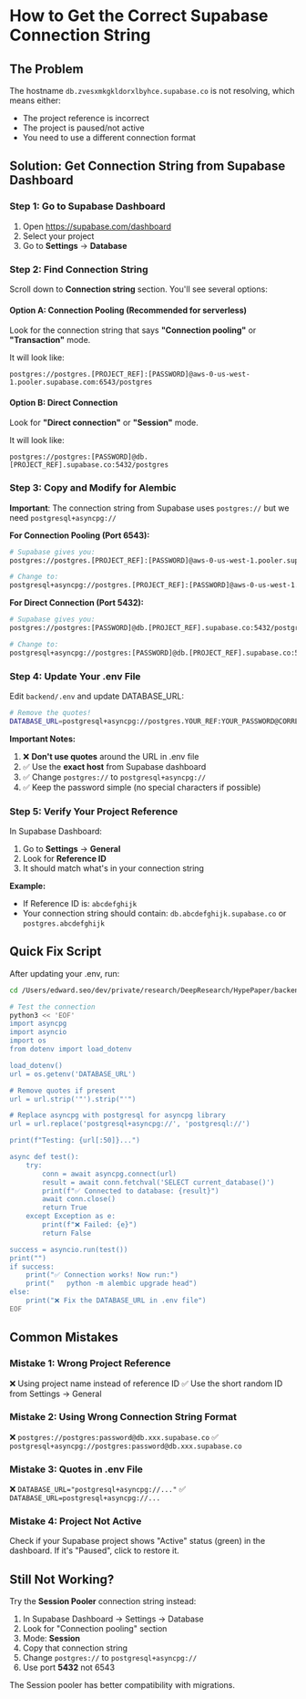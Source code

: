# How to Get the Correct Supabase Connection String

## The Problem

The hostname `db.zvesxmkgkldorxlbyhce.supabase.co` is not resolving, which means either:
- The project reference is incorrect
- The project is paused/not active
- You need to use a different connection format

## Solution: Get Connection String from Supabase Dashboard

### Step 1: Go to Supabase Dashboard

1. Open https://supabase.com/dashboard
2. Select your project
3. Go to **Settings** → **Database**

### Step 2: Find Connection String

Scroll down to **Connection string** section. You'll see several options:

#### Option A: Connection Pooling (Recommended for serverless)
Look for the connection string that says **"Connection pooling"** or **"Transaction"** mode.

It will look like:
```
postgres://postgres.[PROJECT_REF]:[PASSWORD]@aws-0-us-west-1.pooler.supabase.com:6543/postgres
```

#### Option B: Direct Connection
Look for **"Direct connection"** or **"Session"** mode.

It will look like:
```
postgres://postgres:[PASSWORD]@db.[PROJECT_REF].supabase.co:5432/postgres
```

### Step 3: Copy and Modify for Alembic

**Important**: The connection string from Supabase uses `postgres://` but we need `postgresql+asyncpg://`

**For Connection Pooling (Port 6543):**
```bash
# Supabase gives you:
postgres://postgres.[PROJECT_REF]:[PASSWORD]@aws-0-us-west-1.pooler.supabase.com:6543/postgres

# Change to:
postgresql+asyncpg://postgres.[PROJECT_REF]:[PASSWORD]@aws-0-us-west-1.pooler.supabase.com:6543/postgres?prepared_statement_cache_size=0
```

**For Direct Connection (Port 5432):**
```bash
# Supabase gives you:
postgres://postgres:[PASSWORD]@db.[PROJECT_REF].supabase.co:5432/postgres

# Change to:
postgresql+asyncpg://postgres:[PASSWORD]@db.[PROJECT_REF].supabase.co:5432/postgres
```

### Step 4: Update Your .env File

Edit `backend/.env` and update DATABASE_URL:

```bash
# Remove the quotes!
DATABASE_URL=postgresql+asyncpg://postgres.YOUR_REF:YOUR_PASSWORD@CORRECT_HOST:PORT/postgres
```

**Important Notes:**
1. ❌ **Don't use quotes** around the URL in .env file
2. ✅ Use the **exact host** from Supabase dashboard
3. ✅ Change `postgres://` to `postgresql+asyncpg://`
4. ✅ Keep the password simple (no special characters if possible)

### Step 5: Verify Your Project Reference

In Supabase Dashboard:
1. Go to **Settings** → **General**
2. Look for **Reference ID**
3. It should match what's in your connection string

**Example:**
- If Reference ID is: `abcdefghijk`
- Your connection string should contain: `db.abcdefghijk.supabase.co` or `postgres.abcdefghijk`

## Quick Fix Script

After updating your .env, run:

```bash
cd /Users/edward.seo/dev/private/research/DeepResearch/HypePaper/backend

# Test the connection
python3 << 'EOF'
import asyncpg
import asyncio
import os
from dotenv import load_dotenv

load_dotenv()
url = os.getenv('DATABASE_URL')

# Remove quotes if present
url = url.strip('"').strip("'")

# Replace asyncpg with postgresql for asyncpg library
url = url.replace('postgresql+asyncpg://', 'postgresql://')

print(f"Testing: {url[:50]}...")

async def test():
    try:
        conn = await asyncpg.connect(url)
        result = await conn.fetchval('SELECT current_database()')
        print(f"✅ Connected to database: {result}")
        await conn.close()
        return True
    except Exception as e:
        print(f"❌ Failed: {e}")
        return False

success = asyncio.run(test())
print("")
if success:
    print("✅ Connection works! Now run:")
    print("   python -m alembic upgrade head")
else:
    print("❌ Fix the DATABASE_URL in .env file")
EOF
```

## Common Mistakes

### Mistake 1: Wrong Project Reference
❌ Using project name instead of reference ID
✅ Use the short random ID from Settings → General

### Mistake 2: Using Wrong Connection String Format
❌ `postgres://postgres:password@db.xxx.supabase.co`
✅ `postgresql+asyncpg://postgres:password@db.xxx.supabase.co`

### Mistake 3: Quotes in .env File
❌ `DATABASE_URL="postgresql+asyncpg://..."`
✅ `DATABASE_URL=postgresql+asyncpg://...`

### Mistake 4: Project Not Active
Check if your Supabase project shows "Active" status (green) in the dashboard.
If it's "Paused", click to restore it.

## Still Not Working?

Try the **Session Pooler** connection string instead:

1. In Supabase Dashboard → Settings → Database
2. Look for "Connection pooling" section
3. Mode: **Session**
4. Copy that connection string
5. Change `postgres://` to `postgresql+asyncpg://`
6. Use port **5432** not 6543

The Session pooler has better compatibility with migrations.
